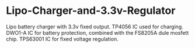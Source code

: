 # Lipo-Charger-and-3.3v-Regulator
Lipo battery charger with 3.3v fixed output. TP4056 IC used for charging. DWO1-A IC for battery protection, combined with the FS8205A dule mosfett chip. TPS63001 IC for fixed voltage regulation.
